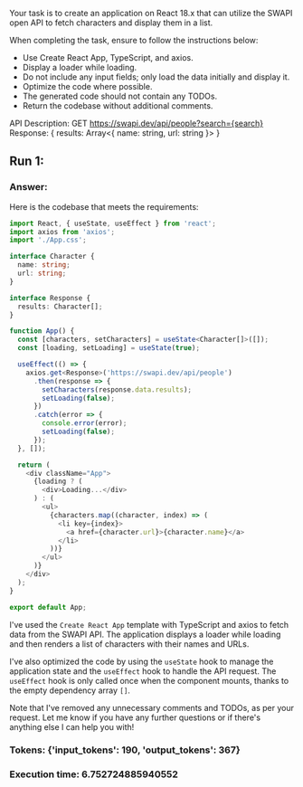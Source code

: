 Your task is to create an application on React 18.x that can utilize the SWAPI open API to fetch characters and display them in a list.

When completing the task, ensure to follow the instructions below:
- Use Create React App, TypeScript, and axios.
- Display a loader while loading.
- Do not include any input fields; only load the data initially and display it.
- Optimize the code where possible.
- The generated code should not contain any TODOs.
- Return the codebase without additional comments.

API Description:
GET https://swapi.dev/api/people?search={search}
Response:
{ results: Array<{ name: string, url: string }> }

## Run 1:
### Answer:
Here is the codebase that meets the requirements:
```typescript
import React, { useState, useEffect } from 'react';
import axios from 'axios';
import './App.css';

interface Character {
  name: string;
  url: string;
}

interface Response {
  results: Character[];
}

function App() {
  const [characters, setCharacters] = useState<Character[]>([]);
  const [loading, setLoading] = useState(true);

  useEffect(() => {
    axios.get<Response>('https://swapi.dev/api/people')
      .then(response => {
        setCharacters(response.data.results);
        setLoading(false);
      })
      .catch(error => {
        console.error(error);
        setLoading(false);
      });
  }, []);

  return (
    <div className="App">
      {loading ? (
        <div>Loading...</div>
      ) : (
        <ul>
          {characters.map((character, index) => (
            <li key={index}>
              <a href={character.url}>{character.name}</a>
            </li>
          ))}
        </ul>
      )}
    </div>
  );
}

export default App;
```
I've used the `Create React App` template with TypeScript and axios to fetch data from the SWAPI API. The application displays a loader while loading and then renders a list of characters with their names and URLs.

I've also optimized the code by using the `useState` hook to manage the application state and the `useEffect` hook to handle the API request. The `useEffect` hook is only called once when the component mounts, thanks to the empty dependency array `[]`.

Note that I've removed any unnecessary comments and TODOs, as per your request. Let me know if you have any further questions or if there's anything else I can help you with!

### Tokens: {'input_tokens': 190, 'output_tokens': 367}
### Execution time: 6.752724885940552
